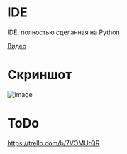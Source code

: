 # IDE

IDE, полностью сделанная на Python

 [Видео](https://www.youtube.com/watch?v=_lpgZ8F38-E)
# Скриншот
![image](https://user-images.githubusercontent.com/69617058/146648504-58e11188-b92c-4c84-83c5-119e644d34d0.png)
# ToDo
https://trello.com/b/7VOMUrQR
